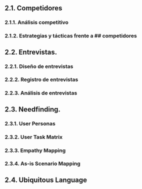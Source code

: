 ## 2.1. Competidores
### 2.1.1. Análisis competitivo
### 2.1.2. Estrategias y tácticas frente a ## competidores
## 2.2. Entrevistas.
### 2.2.1. Diseño de entrevistas
### 2.2.2. Registro de entrevistas
### 2.2.3. Análisis de entrevistas
## 2.3. Needfinding.
### 2.3.1. User Personas
### 2.3.2. User Task Matrix
### 2.3.3. Empathy Mapping
### 2.3.4. As-is Scenario Mapping
## 2.4. Ubiquitous Language